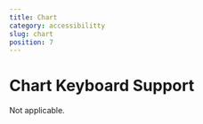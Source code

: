```yaml
---
title: Chart
category: accessibilitty
slug: chart
position: 7
---
```

# Chart Keyboard Support

Not applicable.
